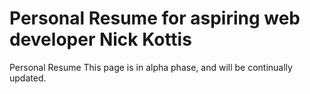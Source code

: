 # Personal Resume for aspiring web developer Nick Kottis
Personal Resume
This page is in alpha phase, and will be continually updated. 


